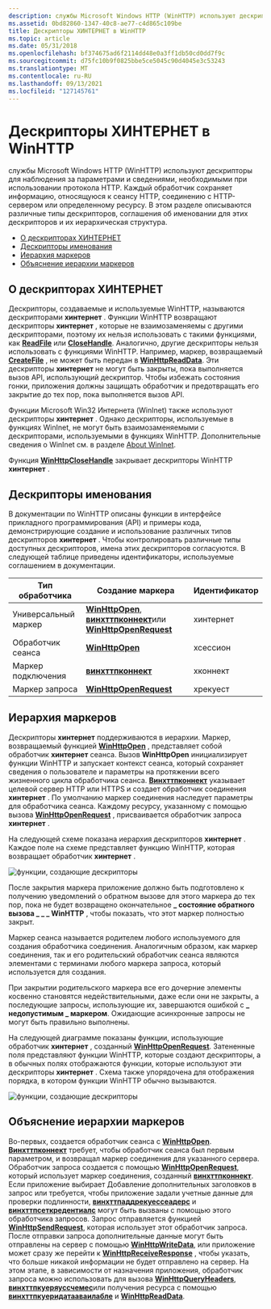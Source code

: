 ```yaml
---
description: службы Microsoft Windows HTTP (WinHTTP) используют дескрипторы для наблюдения за параметрами и сведениями, необходимыми при использовании протокола HTTP.
ms.assetid: 0bd82860-1347-40c8-ae77-c4d865c109be
title: Дескрипторы ХИНТЕРНЕТ в WinHTTP
ms.topic: article
ms.date: 05/31/2018
ms.openlocfilehash: bf374675ad6f2114dd48e0a3ff1db50cd0dd7f9c
ms.sourcegitcommit: d75fc10b9f0825bbe5ce5045c90d4045e3c53243
ms.translationtype: MT
ms.contentlocale: ru-RU
ms.lasthandoff: 09/13/2021
ms.locfileid: "127145761"
---
```

# <a name="hinternet-handles-in-winhttp"></a>Дескрипторы ХИНТЕРНЕТ в WinHTTP

службы Microsoft Windows HTTP (WinHTTP) используют дескрипторы для наблюдения за параметрами и сведениями, необходимыми при использовании протокола HTTP. Каждый обработчик сохраняет информацию, относящуюся к сеансу HTTP, соединению с HTTP-сервером или определенному ресурсу. В этом разделе описываются различные типы дескрипторов, соглашения об именовании для этих дескрипторов и их иерархическая структура.

-   [О дескрипторах ХИНТЕРНЕТ](#about-hinternet-handles)
-   [Дескрипторы именования](#naming-handles)
-   [Иерархия маркеров](#handle-hierarchy)
-   [Объяснение иерархии маркеров](#explanation-of-the-handle-hierarchy)

## <a name="about-hinternet-handles"></a>О дескрипторах ХИНТЕРНЕТ

Дескрипторы, создаваемые и используемые WinHTTP, называются дескрипторами **хинтернет** . Функции WinHTTP возвращают дескрипторы **хинтернет** , которые не взаимозаменяемы с другими дескрипторами, поэтому их нельзя использовать с такими функциями, как [**ReadFile**](/windows/desktop/api/fileapi/nf-fileapi-readfile) или [**CloseHandle**](/windows/desktop/api/handleapi/nf-handleapi-closehandle). Аналогично, другие дескрипторы нельзя использовать с функциями WinHTTP. Например, маркер, возвращаемый [**CreateFile**](/windows/desktop/api/fileapi/nf-fileapi-createfilea) , не может быть передан в [**WinHttpReadData**](/windows/desktop/api/Winhttp/nf-winhttp-winhttpreaddata). Эти дескрипторы **хинтернет** не могут быть закрыты, пока выполняется вызов API, использующий дескриптор. Чтобы избежать состояния гонки, приложения должны защищать обработчик и предотвращать его закрытие до тех пор, пока выполняется вызов API.

Функции Microsoft Win32 Интернета (WinInet) также используют дескрипторы **хинтернет** . Однако дескрипторы, используемые в функциях WinInet, не могут быть взаимозаменяемыми с дескрипторами, используемыми в функциях WinHTTP. Дополнительные сведения о WinInet см. в разделе [About WinInet](/windows/desktop/WinInet/about-wininet).

Функция [**WinHttpCloseHandle**](/windows/desktop/api/Winhttp/nf-winhttp-winhttpclosehandle) закрывает дескрипторы WinHTTP **хинтернет** .

## <a name="naming-handles"></a>Дескрипторы именования

В документации по WinHTTP описаны функции в интерфейсе прикладного программирования (API) и примеры кода, демонстрирующие создание и использование различных типов дескрипторов **хинтернет** . Чтобы контролировать различные типы доступных дескрипторов, имена этих дескрипторов согласуются. В следующей таблице приведены идентификаторы, используемые соглашением в документации.



| Тип обработчика       | Создание маркера                                                                                                          | Идентификатор |
|-------------------|-----------------------------------------------------------------------------------------------------------------------------------|------------|
| Универсальный маркер    | [**WinHttpOpen**](/windows/desktop/api/Winhttp/nf-winhttp-winhttpopen), [**винхттпконнект**](/windows/desktop/api/Winhttp/nf-winhttp-winhttpconnect)или [**WinHttpOpenRequest**](/windows/desktop/api/Winhttp/nf-winhttp-winhttpopenrequest) | хинтернет  |
| Обработчик сеанса    | [**WinHttpOpen**](/windows/desktop/api/Winhttp/nf-winhttp-winhttpopen)                                                                                                | хсессион   |
| Маркер подключения | [**винхттпконнект**](/windows/desktop/api/Winhttp/nf-winhttp-winhttpconnect)                                                                                          | хконнект   |
| Маркер запроса    | [**WinHttpOpenRequest**](/windows/desktop/api/Winhttp/nf-winhttp-winhttpopenrequest)                                                                                  | хрекуест   |



 

## <a name="handle-hierarchy"></a>Иерархия маркеров

Дескрипторы **хинтернет** поддерживаются в иерархии. Маркер, возвращаемый функцией [**WinHttpOpen**](/windows/desktop/api/Winhttp/nf-winhttp-winhttpopen) , представляет собой обработчик **хинтернет** сеанса. Вызов **WinHttpOpen** инициализирует функции WinHTTP и запускает контекст сеанса, который сохраняет сведения о пользователе и параметры на протяжении всего жизненного цикла обработчика сеанса. [**Винхттпконнект**](/windows/desktop/api/Winhttp/nf-winhttp-winhttpconnect) указывает целевой сервер HTTP или HTTPS и создает обработчик соединения **хинтернет** . По умолчанию маркер соединения наследует параметры для обработчика сеанса. Каждому ресурсу, указанному с помощью вызова [**WinHttpOpenRequest**](/windows/desktop/api/Winhttp/nf-winhttp-winhttpopenrequest) , присваивается обработчик запроса **хинтернет** .

На следующей схеме показана иерархия дескрипторов **хинтернет** . Каждое поле на схеме представляет функцию WinHTTP, которая возвращает обработчик **хинтернет** .

![функции, создающие дескрипторы](images/art-winhttp2.png)

После закрытия маркера приложение должно быть подготовлено к получению уведомлений о обратном вызове для этого маркера до тех пор, пока не будет возвращено окончательное **\_ состояние обратного вызова \_ \_ \_ WinHTTP** , чтобы показать, что этот маркер полностью закрыт.

Маркер сеанса называется родителем любого используемого для создания обработчика соединения. Аналогичным образом, как маркер соединения, так и его родительский обработчик сеанса являются элементами с терминами любого маркера запроса, который используется для создания.

При закрытии родительского маркера все его дочерние элементы косвенно становятся недействительными, даже если они не закрыты, а последующие запросы, использующие их, завершаются ошибкой с **\_ недопустимым \_ маркером**. Ожидающие асинхронные запросы не могут быть правильно выполнены.

На следующей диаграмме показаны функции, использующие обработчик **хинтернет** , созданный [**WinHttpOpenRequest**](/windows/desktop/api/Winhttp/nf-winhttp-winhttpopenrequest). Затененные поля представляют функции WinHTTP, которые создают дескрипторы, а в обычных полях отображаются функции, которые используют эти дескрипторы **хинтернет** . Схема также упорядочена для отображения порядка, в котором функции WinHTTP обычно вызываются.

![функции, создающие дескрипторы](images/art-winhttp2.png)

## <a name="explanation-of-the-handle-hierarchy"></a>Объяснение иерархии маркеров

Во-первых, создается обработчик сеанса с [**WinHttpOpen**](/windows/desktop/api/Winhttp/nf-winhttp-winhttpopen). [**Винхттпконнект**](/windows/desktop/api/Winhttp/nf-winhttp-winhttpconnect) требует, чтобы обработчик сеанса был первым параметром, и возвращал маркер соединения для указанного сервера. Обработчик запроса создается с помощью [**WinHttpOpenRequest**](/windows/desktop/api/Winhttp/nf-winhttp-winhttpopenrequest), который использует маркер соединения, созданный [**винхттпконнект**](/windows/desktop/api/Winhttp/nf-winhttp-winhttpconnect). Если приложение выбирает Добавление дополнительных заголовков в запрос или требуется, чтобы приложение задали учетные данные для проверки подлинности, [**винхттпаддрекуессеадерс**](/windows/desktop/api/Winhttp/nf-winhttp-winhttpaddrequestheaders) и [**винхттпсеткредентиалс**](/windows/desktop/api/Winhttp/nf-winhttp-winhttpsetcredentials) могут быть вызваны с помощью этого обработчика запросов. Запрос отправляется функцией [**WinHttpSendRequest**](/windows/desktop/api/Winhttp/nf-winhttp-winhttpsendrequest), которая использует этот обработчик запроса. После отправки запроса дополнительные данные могут быть отправлены на сервер с помощью [**WinHttpWriteData**](/windows/desktop/api/Winhttp/nf-winhttp-winhttpwritedata), или приложение может сразу же перейти к [**WinHttpReceiveResponse**](/windows/desktop/api/Winhttp/nf-winhttp-winhttpreceiveresponse) , чтобы указать, что больше никакой информации не будет отправлено на сервер. На этом этапе, в зависимости от назначения приложения, обработчик запроса можно использовать для вызова [**WinHttpQueryHeaders**](/windows/desktop/api/Winhttp/nf-winhttp-winhttpqueryheaders), [**винхттпкуеряуссчемес**](/windows/desktop/api/Winhttp/nf-winhttp-winhttpqueryauthschemes)или получения ресурса с помощью [**винхттпкуеридатааваилабле**](/windows/desktop/api/Winhttp/nf-winhttp-winhttpquerydataavailable) и [**WinHttpReadData**](/windows/desktop/api/Winhttp/nf-winhttp-winhttpreaddata).

 

 
